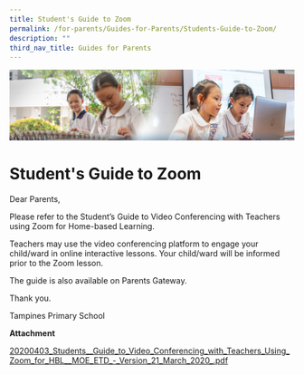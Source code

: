 ```yaml
---
title: Student's Guide to Zoom
permalink: /for-parents/Guides-for-Parents/Students-Guide-to-Zoom/
description: ""
third_nav_title: Guides for Parents
---
```

![](/images/ForParents.jpg)

Student's Guide to Zoom
=======================

  

Dear Parents,

  

Please refer to the Student’s Guide to Video Conferencing with Teachers using Zoom for Home-based Learning.

  

Teachers may use the video conferencing platform to engage your child/ward in online interactive lessons. Your child/ward will be informed prior to the Zoom lesson.

  

The guide is also available on Parents Gateway.

  

Thank you.

  

  

Tampines Primary School

  

<b>Attachment</b>

[20200403\_Students\_\_Guide\_to\_Video\_Conferencing\_with\_Teachers\_Using\_Zoom\_for\_HBL\_\_MOE\_ETD\_-\_Version\_21\_March\_2020\_.pdf](https://tampinespri.moe.edu.sg/qql/slot/u175/Announcements/dl/20200403_Students__Guide_to_Video_Conferencing_with_Teachers_Using_Zoom_for_HBL__MOE_ETD_-_Version_21_March_2020_.pdf)